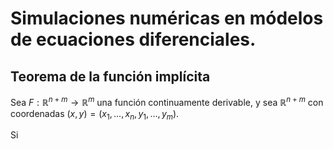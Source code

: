 # Simulaciones numéricas en módelos de ecuaciones diferenciales.

## Teorema de la función implícita

Sea $F:\mathbb{R}^{n+m}\rightarrow\mathbb{R}^{m}$ una función continuamente derivable, y sea $\mathbb{R}^{n+m}$ con coordenadas $(x,y) = (x_{1},...,x_{n},y_{1},...,y_{m})$.

Si 
